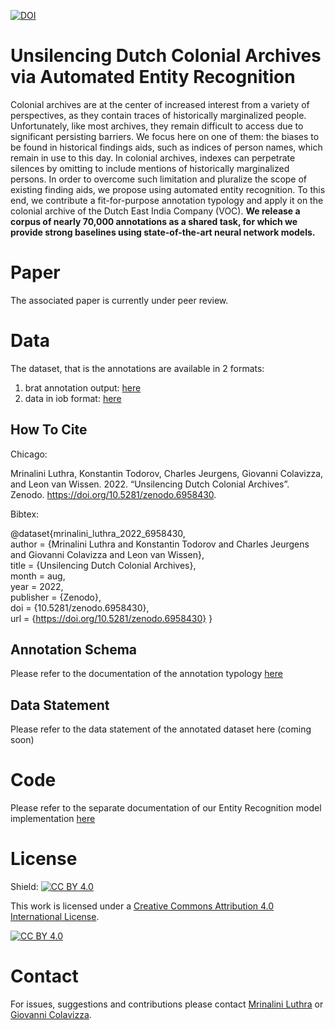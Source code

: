 [![DOI](https://zenodo.org/badge/388462045.svg)](https://zenodo.org/badge/latestdoi/388462045)

# Unsilencing Dutch Colonial Archives via Automated Entity Recognition 

Colonial archives are at the center of increased interest from a variety of perspectives, as they contain traces of historically marginalized people. Unfortunately, like most archives, they remain difficult to access due to significant persisting barriers. We focus here on one of them: the biases to be found in historical findings aids, such as indices of person names, which remain in use to this day. In colonial archives, indexes can perpetrate silences by omitting to include mentions of historically marginalized persons. In order to overcome such limitation and pluralize the scope of existing finding aids, we propose using automated entity recognition. To this end, we contribute a fit-for-purpose annotation typology and apply it on the colonial archive of the Dutch East India Company (VOC). **We release a corpus of nearly 70,000 annotations as a shared task, for which we provide strong baselines using state-of-the-art neural network models.**

# Paper

The associated paper is currently under peer review.

# Data

The dataset, that is the annotations are available in 2 formats:

1) brat annotation output: [here](data/annotated_data)
2) data in iob format: [here](processed_data)

## How To Cite

Chicago: 

Mrinalini Luthra, Konstantin Todorov, Charles Jeurgens, Giovanni Colavizza, and Leon van Wissen. 2022. “Unsilencing Dutch Colonial Archives”. Zenodo. https://doi.org/10.5281/zenodo.6958430.

Bibtex:

@dataset{mrinalini_luthra_2022_6958430,\
  author       = {Mrinalini Luthra and
                  Konstantin Todorov and
                  Charles Jeurgens and
                  Giovanni Colavizza and
                  Leon van Wissen},\
  title        = {Unsilencing Dutch Colonial Archives},\
  month        = aug,\
  year         = 2022,\
  publisher    = {Zenodo},\
  doi          = {10.5281/zenodo.6958430},\
  url          = {https://doi.org/10.5281/zenodo.6958430}
}


## Annotation Schema
Please refer to the documentation of the annotation typology [here](data/README.md)

## Data Statement
Please refer to the data statement of the annotated dataset here (coming soon)

# Code

Please refer to the separate documentation of our Entity Recognition model implementation [here](src/code_documentation.md)

# License

Shield: [![CC BY 4.0][cc-by-shield]][cc-by]

This work is licensed under a
[Creative Commons Attribution 4.0 International License][cc-by].

[![CC BY 4.0][cc-by-image]][cc-by]

[cc-by]: http://creativecommons.org/licenses/by/4.0/
[cc-by-image]: https://i.creativecommons.org/l/by/4.0/88x31.png
[cc-by-shield]: https://img.shields.io/badge/License-CC%20BY%204.0-lightgrey.svg

# Contact

For issues, suggestions and contributions please contact [Mrinalini Luthra](mrinalini.luthra@gmail.com) or [Giovanni Colavizza](g.colavizza@uva.nl).

